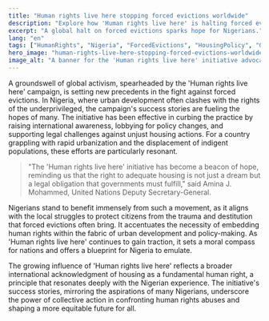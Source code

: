 ```yaml
---
title: "Human rights live here stopping forced evictions worldwide"
description: "Explore how 'Human rights live here' is halting forced evictions globally, a critical issue for Nigerians."
excerpt: "A global halt on forced evictions sparks hope for Nigerians."
lang: "en"
tags: ["HumanRights", "Nigeria", "ForcedEvictions", "HousingPolicy", "GlobalInitiative"]
hero_image: "human-rights-live-here-stopping-forced-evictions-worldwide.png"
image_alt: "A banner for the 'Human rights live here' initiative advocating against forced evictions."
---
```


A groundswell of global activism, spearheaded by the 'Human rights live here' campaign, is setting new precedents in the fight against forced evictions. In Nigeria, where urban development often clashes with the rights of the underprivileged, the campaign's success stories are fueling the hopes of many. The initiative has been effective in curbing the practice by raising international awareness, lobbying for policy changes, and supporting legal challenges against unjust housing actions. For a country grappling with rapid urbanization and the displacement of indigent populations, these efforts are particularly resonant. 

> "The 'Human rights live here' initiative has become a beacon of hope, reminding us that the right to adequate housing is not just a dream but a legal obligation that governments must fulfill," said Amina J. Mohammed, United Nations Deputy Secretary-General.

Nigerians stand to benefit immensely from such a movement, as it aligns with the local struggles to protect citizens from the trauma and destitution that forced evictions often bring. It accentuates the necessity of embedding human rights within the fabric of urban development and policy-making. As 'Human rights live here' continues to gain traction, it sets a moral compass for nations and offers a blueprint for Nigeria to emulate. 

The growing influence of 'Human rights live here' reflects a broader international acknowledgment of housing as a fundamental human right, a principle that resonates deeply with the Nigerian experience. The initiative's success stories, mirroring the aspirations of many Nigerians, underscore the power of collective action in confronting human rights abuses and shaping a more equitable future for all.